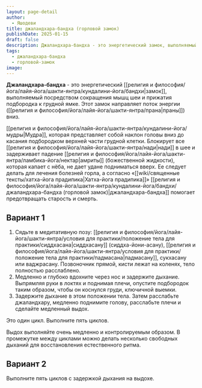 ```yaml
---
layout: page-detail
author:
  - Яшодеви
title: джаландхара-бандха (горловой замок)
publishDate: 2025-01-15
draft: false
description: Джаландхара-бандха - это энергетический замок, выполняемый посредством сокращения мышц шеи и прижатия подбородка к грудной ямке. Этот замок направляет поток энергии (праны) вниз.
tags:
  - джаландхара-бандха
  - горловой-замок
image:
---
```

**Джаландхара-бандха** - это энергетический [[религия и философия/йога/лайя-йога/шакти-янтра/кундалини-йога/бандхи|замок]], выполняемый посредством сокращения мышц шеи и прижатия подбородка к грудной ямке. Этот замок направляет поток энергии ([[религия и философия/йога/лайя-йога/шакти-янтра/прана|праны]]) вниз.

[[религия и философия/йога/лайя-йога/шакти-янтра/кундалини-йога/мудры|Мудра]], которая представляет собой наклон головы вниз до касания подбородком верхней части грудной клетки. Блокирует все [[религия и философия/йога/лайя-йога/шакти-янтра/нади|нади]] в шее и задерживает падение [[религия и философия/йога/лайя-йога/шакти-янтра/ламбика-йога/нектар|амриты]] (божественной жидкости), которая капает с нёба, не дает удане подниматься вверх. Ее следует делать для лечения болезней горла, а согласно «[[wiki/священные тексты/хатха-йога прадипика|Хатха-йога прадипика]]» [[религия и философия/йога/лайя-йога/шакти-янтра/кундалини-йога/бандхи/джаландхара-бандха (горловой замок)|джаландхара-бандха]] помогает предотвращать старость и смерть.
## Вариант 1 
1. Сядьте в медитативную позу: [[религия и философия/йога/лайя-йога/шакти-янтра/условия для практики/положение тела для практики/сиддхасана|сиддхасану]] (сиддха-йони-асану), [[религия и философия/йога/лайя-йога/шакти-янтра/условия для практики/положение тела для практики/падмасана|падмасану]], сукхасану или ваджрасану. Позвоночник прямой, кисти лежат на коленях, тело полностью расслаблено.
2. Медленно и глубоко вдохните через нос и задержите дыхание. Выпрямляя руки в локтях и поднимая плечи, опустите подбородок таким образом, чтобы он коснулся груди, ключичной выемки.
3. Задержите дыхание в этом положении тела. Затем расслабьте джаландхару, медленно поднимите голову, расслабьте плечи и сделайте медленный выдох.

Это один цикл. Выполните пять циклов. 

Выдох выполняйте очень медленно и контролируемым образом. В промежутке между циклами можно делать несколько свободных дыханий для восстановления естественного ритма. 

## Вариант 2 
Выполните пять циклов с задержкой дыхания на выдохе.